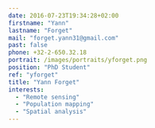 ```yaml
---
date: 2016-07-23T19:34:28+02:00
firstname: "Yann"
lastname: "Forget"
mail: "forget.yann31@gmail.com"
past: false
phone: +32-2-650.32.18
portrait: /images/portraits/yforget.png
position: "PhD Student"
ref: "yforget"
title: "Yann Forget"
interests:
  - "Remote sensing"
  - "Population mapping"
  - "Spatial analysis"
---
```

